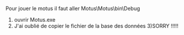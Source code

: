 Pour jouer le motus il faut aller Motus\Motus\bin\Debug
1) ouvrir Motus.exe
2) J'ai oublié de copier le fichier de la base des données 
3)SORRY !!!!!